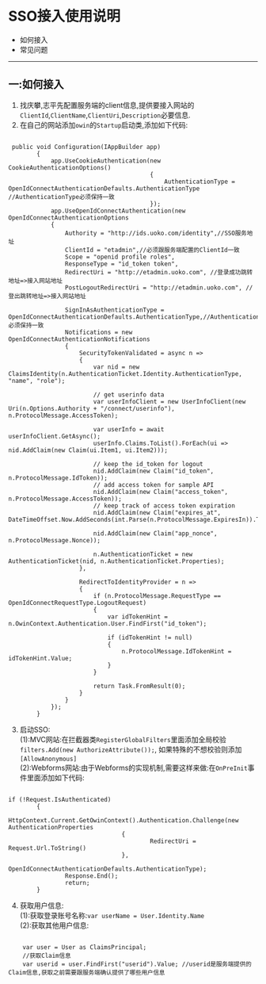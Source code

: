 # SSO接入使用说明
* 如何接入
* 常见问题

---
## 一:如何接入
1. 找庆攀,志平先配置服务端的client信息,提供要接入网站的`ClientId`,`ClientName`,`ClientUri`,`Description`必要信息.  
2. 在自己的网站添加`owin`的`Startup`启动类,添加如下代码:
<pre><code>
 public void Configuration(IAppBuilder app)
        {
            app.UseCookieAuthentication(new CookieAuthenticationOptions()
                                        {
                                            AuthenticationType = OpenIdConnectAuthenticationDefaults.AuthenticationType //AuthenticationType必须保持一致
                                        });
            app.UseOpenIdConnectAuthentication(new OpenIdConnectAuthenticationOptions
            {
                Authority = "http://ids.uoko.com/identity",//SSO服务地址
                ClientId = "etadmin",//必须跟服务端配置的ClientId一致
                Scope = "openid profile roles",
                ResponseType = "id_token token",
                RedirectUri = "http://etadmin.uoko.com", //登录成功跳转地址=>接入网站地址
                PostLogoutRedirectUri = "http://etadmin.uoko.com", //登出跳转地址=>接入网站地址
               
                SignInAsAuthenticationType = OpenIdConnectAuthenticationDefaults.AuthenticationType,//AuthenticationType必须保持一致
                Notifications = new OpenIdConnectAuthenticationNotifications
                {
                    SecurityTokenValidated = async n =>
                    {
                        var nid = new ClaimsIdentity(n.AuthenticationTicket.Identity.AuthenticationType, "name", "role");

                        // get userinfo data
                        var userInfoClient = new UserInfoClient(new Uri(n.Options.Authority + "/connect/userinfo"), n.ProtocolMessage.AccessToken);

                        var userInfo = await userInfoClient.GetAsync();
                        userInfo.Claims.ToList().ForEach(ui => nid.AddClaim(new Claim(ui.Item1, ui.Item2)));

                        // keep the id_token for logout
                        nid.AddClaim(new Claim("id_token", n.ProtocolMessage.IdToken));
                        // add access token for sample API
                        nid.AddClaim(new Claim("access_token", n.ProtocolMessage.AccessToken));
                        // keep track of access token expiration
                        nid.AddClaim(new Claim("expires_at", DateTimeOffset.Now.AddSeconds(int.Parse(n.ProtocolMessage.ExpiresIn)).ToString()));

                        nid.AddClaim(new Claim("app_nonce", n.ProtocolMessage.Nonce));

                        n.AuthenticationTicket = new AuthenticationTicket(nid, n.AuthenticationTicket.Properties);
                    },

                    RedirectToIdentityProvider = n =>
                    {
                        if (n.ProtocolMessage.RequestType == OpenIdConnectRequestType.LogoutRequest)
                        {
                            var idTokenHint = n.OwinContext.Authentication.User.FindFirst("id_token");

                            if (idTokenHint != null)
                            {
                                n.ProtocolMessage.IdTokenHint = idTokenHint.Value;
                            }
                        }

                        return Task.FromResult(0);
                    }
                }
            });
        }
</code></pre>

3. 启动SSO:  
(1):MVC网站:在拦截器类`RegisterGlobalFilters`里面添加全局校验`filters.Add(new AuthorizeAttribute());`, 如果特殊的不想校验则添加`[AllowAnonymous]`  
(2):Webforms网站:由于Webforms的实现机制,需要这样来做:在`OnPreInit`事件里面添加如下代码:  
<pre><code>
if (!Request.IsAuthenticated)
        {
                HttpContext.Current.GetOwinContext().Authentication.Challenge(new AuthenticationProperties
                                {
                                        RedirectUri = Request.Url.ToString()
                                },
                                OpenIdConnectAuthenticationDefaults.AuthenticationType);
                Response.End();
                return;
        }
</code></pre>

4. 获取用户信息:  
(1):获取登录账号名称:`var userName = User.Identity.Name`      
(2):获取其他用户信息:
<pre><code>
    var user = User as ClaimsPrincipal;
    //获取Claim信息
    var userid = user.FindFirst("userid").Value; //userid是服务端提供的Claim信息,获取之前需要跟服务端确认提供了哪些用户信息
<code></pre>